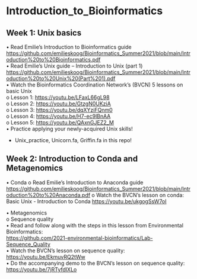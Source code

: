 # Introduction_to_Bioinformatics  
## Week 1: Unix basics
•	Read Emilie’s Introduction to Bioinformatics guide  
https://github.com/emilieskoog/Bioinformatics_Summer2021/blob/main/Introduction%20to%20Bioinformatics.pdf  
•	Read Emilie’s Unix guide – Introduction to Unix (part 1)  
https://github.com/emilieskoog/Bioinformatics_Summer2021/blob/main/Introduction%20to%20Unix%20(Part%201).pdf  
•	Watch the Bioinformatics Coordination Network’s (BVCN) 5 lessons on basic Unix  
o	Lesson 1: https://youtu.be/LFaxL66gL98  
o	Lesson 2: https://youtu.be/GtzgN0UKziA  
o	Lesson 3: https://youtu.be/dqXYziFQnm0  
o	Lesson 4: https://youtu.be/H7-ec9lBnAA  
o	Lesson 5: https://youtu.be/QAxnGJEZ2_M  
• Practice applying your newly-acquired Unix skills!  
- Unix_practice, Unicorn.fa, Griffin.fa in this repo! 


## Week 2: Introduction to Conda and Metagenomics
•	Conda
o	Read Emilie’s Introduction to Anaconda guide
https://github.com/emilieskoog/Bioinformatics_Summer2021/blob/main/Introduction%20to%20Anaconda.pdf 
o	Watch the BVCN’s lesson on conda: Basic Unix - Introduction to Conda
https://youtu.be/ukgogSsW7oI

•	Metagenomics  
o	Sequence quality  
•	Read and follow along with the steps in this lesson from Environmental Bioinformatics:  
https://github.com/2021-environmental-bioinformatics/Lab-Sequence_Quality  
•	Watch the BVCN’s lesson on sequence quality:  
https://youtu.be/EkmuvRQ2tWw  
•	Do the accompanying demo to the BVCN’s lesson on sequence quality:   
https://youtu.be/7jRTyfdIXLo  

